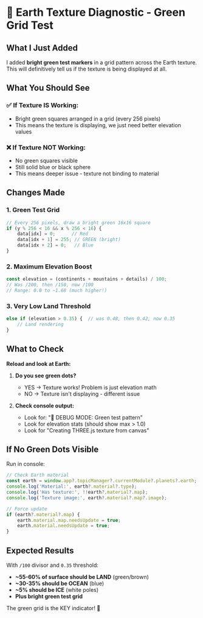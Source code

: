 # 🎨 Earth Texture Diagnostic - Green Grid Test

## What I Just Added

I added **bright green test markers** in a grid pattern across the Earth texture. This will definitively tell us if the texture is being displayed at all.

## What You Should See

### ✅ If Texture IS Working:
- Bright green squares arranged in a grid (every 256 pixels)
- This means the texture is displaying, we just need better elevation values

### ❌ If Texture NOT Working:
- No green squares visible
- Still solid blue or black sphere
- This means deeper issue - texture not binding to material

## Changes Made

### 1. Green Test Grid
```javascript
// Every 256 pixels, draw a bright green 16x16 square
if (y % 256 < 16 && x % 256 < 16) {
    data[idx] = 0;      // Red
    data[idx + 1] = 255; // GREEN (bright)
    data[idx + 2] = 0;   // Blue
}
```

### 2. Maximum Elevation Boost
```javascript
const elevation = (continents + mountains + details) / 100;
// Was /200, then /150, now /100
// Range: 0.0 to ~1.68 (much higher!)
```

### 3. Very Low Land Threshold
```javascript
else if (elevation > 0.35) {  // was 0.48, then 0.42, now 0.35
    // Land rendering
}
```

## What to Check

**Reload and look at Earth:**

1. **Do you see green dots?**
   - YES → Texture works! Problem is just elevation math
   - NO → Texture isn't displaying - different issue

2. **Check console output:**
   - Look for: "🎨 DEBUG MODE: Green test pattern"
   - Look for elevation stats (should show max > 1.0)
   - Look for "Creating THREE.js texture from canvas"

## If No Green Dots Visible

Run in console:
```javascript
// Check Earth material
const earth = window.app?.topicManager?.currentModule?.planets?.earth;
console.log('Material:', earth?.material?.type);
console.log('Has texture:', !!earth?.material?.map);
console.log('Texture image:', earth?.material?.map?.image);

// Force update
if (earth?.material?.map) {
    earth.material.map.needsUpdate = true;
    earth.material.needsUpdate = true;
}
```

## Expected Results

With `/100` divisor and `0.35` threshold:
- **~55-60% of surface should be LAND** (green/brown)
- **~30-35% should be OCEAN** (blue)
- **~5% should be ICE** (white poles)
- **Plus bright green test grid**

The green grid is the KEY indicator! 🎯
